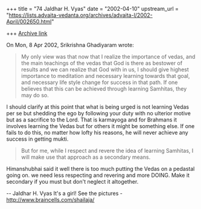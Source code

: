 +++
title = "74 Jaldhar H. Vyas"
date = "2002-04-10"
upstream_url = "https://lists.advaita-vedanta.org/archives/advaita-l/2002-April/002650.html"

+++
[Archive link](https://lists.advaita-vedanta.org/archives/advaita-l/2002-April/002650.html)

On Mon, 8 Apr 2002, Srikrishna Ghadiyaram wrote:

> My only view was that now that I realize the
> importance of vedas, and the main teachings of the
> vedas that God is there as bestower of results and we
> can realize that God with in us, I should give highest
> importance to meditation and necessary learning
> towards that goal, and necessary life style change for
> success in that path. If one believes that this can be
> achieved through learning Samhitas, they may do so.

I should clarify at this point that what is being urged is not learning
Vedas per se but shedding the ego by following your duty with no
ulterior motive but as a sacrifice to the Lord.  That is karmayoga and for
Brahmans it involves learning the Vedas but for others it might be
something else.  If one fails to do this, no matter how lofty his reasons,
he will never achieve any success in getting mukti.


> But for me, while I respect and revere the idea of
> learning Samhitas, I will make use that approach as a
> secondary means.
>

Himanshubhai said it well there is too much putting the Vedas on a
pedastal going on.  we need less respecting and revering and more DOING.
Make it secondary if you must but don't neglect it altogether.


--
Jaldhar H. Vyas <jaldhar at braincells.com>
It's a girl! See the pictures - http://www.braincells.com/shailaja/


